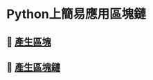 # Python上簡易應用區塊鏈


## :speech_balloon: [產生區塊](https://github.com/DHLab-CGU/PM2.5/blob/master/R/AirBox.R)<br />
## :speech_balloon: [產生區塊鏈](https://github.com/DHLab-CGU/PM2.5/blob/master/R/AirBox.R)<br />
